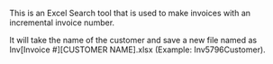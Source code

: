 
This is an Excel Search tool that is used to make invoices with an incremental invoice number.

It will take the name of the customer and save a new file named as Inv[Invoice #][CUSTOMER NAME].xlsx (Example: Inv5796Customer).
